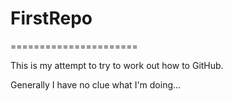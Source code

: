 # FirstRepo

======================

This is my attempt to try to work out how to GitHub.

Generally I have no clue what I'm doing...
